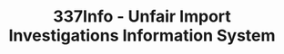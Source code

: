 ---
layout: default
bigquery: https://console.cloud.google.com/bigquery?p=patents-public-data&d=usitc_investigations&page=dataset&project=sheets-management-319211
citation: US International Trade Commission 337Info Unfair Import Investigations Information
  System
contributors: US International Trade Comission
cost: None
description: US International Trade Commission 337Info Unfair Import Investigations
  Information System contains data on investigations done under Section 337. Section
  337 declares the infringement of certain statutory intellectual property rights
  and other forms of unfair competition in import trade to be unlawful practices.
  Most Section 337 investigations involve allegations of patent or registered trademark
  infringement.
documentation: FAQ and tutorial available on the site
last_edit: Mon, 04 Apr 2022 19:10:40 GMT
location: https://pubapps2.usitc.gov/337external/
maintained_by: US International Trade Comission
schema_fields: '[''copyrightNumbers'', ''respondent'', ''finalDetViolation'', ''scheduledStartDateEvidHear'',
  ''trademarkNumbers'', ''currentStatus'', ''actualEndDateEvidHear'', ''invUnfairAct'',
  ''patentNumber'', ''finalDetNoViolation'', ''dateCreated'', ''teoReliefGranted'',
  ''patentNumbers'', ''issueDateOtherNonFinal'', ''targetDate'', ''teoIdDueDate'',
  ''lastUpdated'', ''scheduledEndDateEvidHear'', ''aljAssigned'', ''dateComplaintFiled'',
  ''ouiiAttorney'', ''gcAttorney'', ''endDateMarkmanHearing'', ''htsNumbers'', ''finalIdOnViolationDue'',
  ''investigationType'', ''title'', ''markmanHearing'', ''ouiiParticipation'', ''dateOfPublicationFrNotice'',
  ''internalRemand'', ''complainant'', ''id'', ''investigationTermDate'', ''finalIdOnViolationIssue'',
  ''currentActiveALJ'', ''reportingRequirements'', ''teoProceedingInvolved'', ''docketNo'',
  ''investigationNo'', ''startDateMarkmanHearing'', ''cafcAppeals'', ''teoIdIssueDate'',
  ''actualStartDateEvidHear'', ''publication_number'']'
shortname: unfair_import_investigations
tags:
- import
- legal
- trade
timeframe: 2008-2021 (prior to 2008 downloadable as a JSON file)
title: 337Info - Unfair Import Investigations Information System
uuid: 2721f5ec-e599-4890-9265-9706719fc71e
---